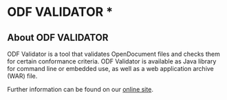 # ODF VALIDATOR                                                           *

## About ODF VALIDATOR

ODF Validator is a tool that validates OpenDocument files and checks them for certain conformance criteria.
ODF Validator is available as Java library for command line or embedded use, as well as a web application archive (WAR) file.

Further information can be found on our [online site](https://tdf.github.io/odftoolkit/docs/conformance/ODFValidator.html).
